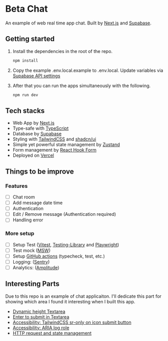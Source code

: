 # Beta Chat

An example of web real time app chat. Built by [Next.js](https://nextjs.org) and [Supabase](https://supabase.com).

## Getting started

1. Install the dependencies in the root of the repo.

    ```bash
    npm install
    ```

2. Copy the example .env.local.example to .env.local. Update variables via [Supabase API settings](https://app.supabase.com/project/_/settings/api)

3. After that you can run the apps simultaneously with the following.

    ```bash
    npm run dev
    ```

## Tech stacks

- Web App by [Next.js](https://nextjs.org)
- Type-safe with [TypeScript](https://www.typescriptlang.org)
- Database by [Supabase](https://supabase.com)
- Styling with [TailwindCSS](https://tailwindcss.com) and [shadcn/ui](https://ui.shadcn.com)
- Simple yet powerful state management by [Zustand](https://zustand-demo.pmnd.rs)
- Form management by [React Hook Form](https://react-hook-form.com)
- Deployed on [Vercel](https://vercel.com)

## Things to be improve

### Features

- [ ] Chat room
- [ ] Add message date time
- [ ] Authentication
- [ ] Edit / Remove message (Authentication required)
- [ ] Handling error

### More setup

- [ ] Setup Test ([Vitest](https://vitest.dev), [Testing-Library](https://testing-library.com) and [Playwright](https://playwright.dev))
- [ ] Test mock ([MSW](https://mswjs.io))
- [ ] Setup [GitHub actions](https://github.com/features/actions) (typecheck, test, etc.)
- [ ] Logging: ([Sentry](https://sentry.io))
- [ ] Analytics: ([Amplitude](https://amplitude.com))

## Interesting Parts

Due to this repo is an example of chat applicaiton. I'll dedicate this part for showing which area I found it interesting when I built this app.

- [Dynamic height Textarea](./docs/case-study/dynamic-height-textarea.md)
- [Enter to submit in Textarea](./docs/case-study/enter-to-submit-in-textarea.md)
- [Accessibility: TailwindCSS sr-only on icon submit button](./docs/case-study/accessibility-screen-reader-submit-button.md)
- [Accessibility: ARIA log role](./docs/case-study/accessibility-log-role.md)
- [HTTP request and state management](./docs/case-study/http-request-and-state-management.md)
